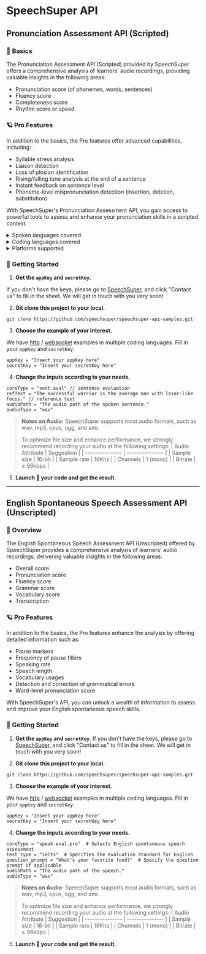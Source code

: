 # SpeechSuper API

## Pronunciation Assessment API (Scripted)

### 🌟 Basics
The Pronunciation Assessment API (Scripted) provided by SpeechSuper offers a comprehensive analysis of learners' audio recordings, providing valuable insights in the following areas:

- Pronunciation score (of phonemes, words, sentences)
- Fluency score
- Completeness score
- Rhythm score or speed

### 🪐 Pro Features

In addition to the basics, the Pro features offer advanced capabilities, including:
  
- Syllable stress analysis
- Liaison detection
- Loss of plosion identification
- Rising/falling tone analysis at the end of a sentence
- Instant feedback on sentence level
- Phoneme-level mispronunciation detection (insertion, deletion, substitution)

With SpeechSuper's Pronunciation Assessment API, you gain access to powerful tools to assess and enhance your pronunciation skills in a scripted context.

  
<details>
<summary>Spoken languages covered</summary>
  
* English
* Chinese
* German
* French
* Russian
* Korean
* Japanese
* Spanish
* more to come
</details>

<details>
<summary>Coding languages covered</summary>
  
* Java
* C/C++
* Swift
* golang
* php
* C#
* Unity
* Javascript
* Objective-C
* Python
* Node
* Rust
* etc
</details>

<details>
<summary>Platforms supported</summary>
  
* iOS
* Android
* Web
* Windows
* MacOS
* Linux
* etc
</details>


### 🚀 Getting Started

1. **Get the `appKey` and `secretKey`.**

If you don't have the keys, please go to [SpeechSuper](https://www.speechsuper.com/), and click "Contact us" to fill in the sheet. We will get in touch with you very soon!

2. **Git clone this project to your local.**

```
git clone https://github.com/speechsuper/speechsuper-api-samples.git
```

3. **Choose the example of your interest.**

We have [http](https://github.com/speechsuper/speechsuper-api-samples/tree/main/http_samples) / [websocket](https://github.com/speechsuper/speechsuper-api-samples/tree/main/websocket_samples) examples in multiple coding languages. Fill in your `appKey` and `secretKey`: 
``` 
appKey = "Insert your appKey here"
secretKey = "Insert your secretKey here"
```

4. **Change the inputs according to your needs.**
```
coreType = "sent.eval" // sentence evaluation
refText = "The successful warrior is the average man with laser-like focus." // reference text
audioPath = "The audio path of the spoken sentence." 
audioType = "wav"
```

> **Notes on Audio:** SpeechSuper supports most audio formats, such as wav, mp3, opus, ogg, and amr.
> 
> To optimize file size and enhance performance, we strongly recommend recording your audio at the following settings:
> | Audio Attribute | Suggestion      |
> | --------------- | --------------- |
> | Sample size     | 16-bit          |
> | Sample rate     | 16Khz           |
> | Channels        | 1 (mono)        |
> | Bitrate         | ≥ 96kbps        |


5. **Launch 🚀 your code and get the result.**

---


## English Spontaneous Speech Assessment API (Unscripted)

### 🌟 Overview
The English Spontaneous Speech Assessment API (Unscripted) offered by SpeechSuper provides a comprehensive analysis of learners' audio recordings, delivering valuable insights in the following areas:

- Overall score
- Pronunciation score
- Fluency score
- Grammar score
- Vocabulary score
- Transcription

### 🪐 Pro Features
In addition to the basics, the Pro features enhance the analysis by offering detailed information such as:

- Pause markers
- Frequency of pause fillers
- Speaking rate
- Speech length
- Vocabulary usages
- Detection and correction of grammatical errors
- Word-level pronunciation score

With SpeechSuper's API, you can unlock a wealth of information to assess and improve your English spontaneous speech skills.


### 🚀 Getting Started

1. **Get the `appKey` and `secretKey`.**
If you don't have the keys, please go to [SpeechSuper](https://www.speechsuper.com/), and click "Contact us" to fill in the sheet. We will get in touch with you very soon!


2. **Git clone this project to your local.**
```
git clone https://github.com/speechsuper/speechsuper-api-samples.git
```

3. **Choose the example of your interest.**

We have [http](https://github.com/speechsuper/speechsuper-api-samples/tree/main/http_samples) / [websocket](https://github.com/speechsuper/speechsuper-api-samples/tree/main/websocket_samples) examples in multiple coding languages. Fill in your `appKey` and `secretKey`: 

``` 
appKey = "Insert your appKey here"
secretKey = "Insert your secretKey here"
```

4. **Change the inputs according to your needs.**

```
coreType = "speak.eval.pro"  # Selects English spontaneous speech assessment
test_type = "ielts"  # Specifies the evaluation standard for English
question_prompt = "What's your favorite food?"  # Specify the question prompt if applicable
audioPath = "The audio path of the speech."
audioType = "wav"

```
> **Notes on Audio:** SpeechSuper supports most audio formats, such as wav, mp3, opus, ogg, and amr.
> 
> To optimize file size and enhance performance, we strongly recommend recording your audio at the following settings:
> | Audio Attribute | Suggestion      |
> | --------------- | --------------- |
> | Sample size     | 16-bit          |
> | Sample rate     | 16Khz           |
> | Channels        | 1 (mono)        |
> | Bitrate         | ≥ 96kbps        |

5. **Launch 🚀 your code and get the result.**



